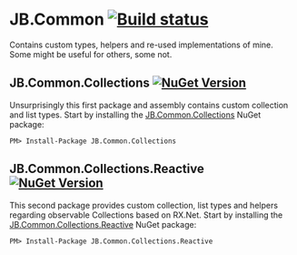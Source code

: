 # JB.Common [![Build status](https://ci.appveyor.com/api/projects/status/81ygg3aa89m27ra4)](https://ci.appveyor.com/project/jbattermann/jb-common)


Contains custom types, helpers and re-used implementations of mine. Some might be useful for others, some not.


## JB.Common.Collections [![NuGet Version](http://img.shields.io/nuget/v/JB.Common.Collections.svg?style=flat)](https://www.nuget.org/packages/JB.Common.Collections/) 

Unsurprisingly this first package and assembly contains custom collection and list types. Start by installing the [JB.Common.Collections](https://www.nuget.org/packages/JB.Common.Collections/) NuGet package:

`PM> Install-Package JB.Common.Collections`

## JB.Common.Collections.Reactive [![NuGet Version](http://img.shields.io/nuget/v/JB.Common.Collections.Reactive.svg?style=flat)](https://www.nuget.org/packages/JB.Common.Collections.Reactive/) 

This second package provides custom collection, list types and helpers regarding observable Collections based on RX.Net. Start by installing the [JB.Common.Collections.Reactive](https://www.nuget.org/packages/JB.Common.Collections.Reactive/) NuGet package:

`PM> Install-Package JB.Common.Collections.Reactive`

